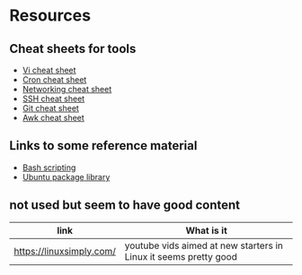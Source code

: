 # Resources

## Cheat sheets for tools 

* [Vi cheat sheet](https://vim.rtorr.com/)
* [Cron cheat sheet](https://devhints.io/cron)
* [Networking cheat sheet](https://opensource.com/sites/default/files/gated-content/osdc_cheatsheet-networking-2021.4.8.pdf)
* [SSH cheat sheet](https://opensource.com/sites/default/files/gated-content/cheat_sheet_ssh_v4.pdf)
* [Git cheat sheet](https://opensource.com/sites/default/files/2022-04/OSDC_cheatsheet-git-2022.4.7.pdf)
* [Awk cheat sheet](https://opensource.com/sites/default/files/gated-content/cheat_sheet_gnuawk_v3.pdf)

## Links to some reference material

* [Bash scripting](https://opensource.com/sites/default/files/gated-content/a_sysadmin_s_guide_to_bash_scripting.pdf)
* [Ubuntu package library](https://packages.ubuntu.com/)

## not used but seem to have good content

| link                     | What is it                                                       | 
|--------------------------|------------------------------------------------------------------|
| https://linuxsimply.com/ | youtube vids aimed at new starters in Linux it seems pretty good |
